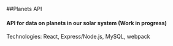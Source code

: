 ##Planets API 
#### API for data on planets in our solar system (Work in progress)
Technologies: React, Express/Node.js, MySQL, webpack
